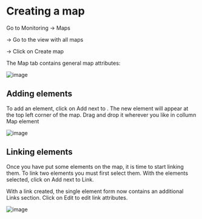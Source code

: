 # Creating a map

Go to Monitoring → Maps

→ Go to the view with all maps

→ Click on Create map

The Map tab contains general map attributes:

![image](https://github.com/lersakk/ZabbixUserManual/assets/136166133/57337970-c73b-433c-b6ab-ddbb14dc8121)

## Adding elements

To add an element, click on Add next to . The new element will appear at the top left corner of the map. Drag and drop it wherever you like in collumn Map element

![image](https://github.com/lersakk/ZabbixUserManual/assets/136166133/689c67ec-3f8e-4f4b-802d-9c1b11e3504b)

## Linking elements

Once you have put some elements on the map, it is time to start linking them. To link two elements you must first select them. With the elements selected, click on Add next to Link.

With a link created, the single element form now contains an additional Links section. Click on Edit to edit link attributes.


![image](https://github.com/lersakk/ZabbixUserManual/assets/136166133/46f8ec4e-8721-44bb-9406-257826682273)

